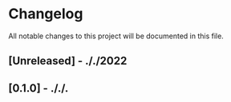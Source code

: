 # Changelog

All notable changes to this project will be documented in this file.

## [Unreleased] - ././2022

## [0.1.0] - ././.
